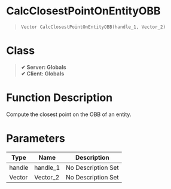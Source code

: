 # CalcClosestPointOnEntityOBB
> `Vector CalcClosestPointOnEntityOBB(handle_1, Vector_2)`
# Class
> __✔ Server: Globals__  
> __✔ Client: Globals__  
# Function Description
Compute the closest point on the OBB of an entity.
# Parameters
Type|Name|Description
--|--|--
handle|handle_1|No Description Set
Vector|Vector_2|No Description Set
